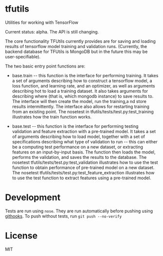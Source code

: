 # tfutils

Utilities for working with TensorFlow

Current status: alpha. The API is still changing.

The core functionality TFUtils currently provides are for saving and loading results of tensorflow model training and validation runs.  (Currently, the backend database for TFUtils is MongoDB but in the future this may be user-specifiable).  

The two basic entry point functions are:

   * base.train -- this function is the interface for performing training.  It takes a set of arguments describing how to construct a tensorflow model, a loss function, and learning rate, and an optimizer, as well as arguments describing hot to load a training dataset.  It also takes arguments for describing where (that is, which mongodb instance) to save results to.   The interface will then create the model, run the training,a nd store results intermittently.   The interface also allows for restarting training from an existing point.  The nosetest in tfutils/tests/test.py:test_training illustrates how the train function works. 
   
   * base.test -- this function is the interface for performing testing validation and feature extraction with a pre-trained model.  It takes a set of arguments describing how to load model, together with a set of specifications describing what type of validation to run -- this can either be a computing test performance on a new dataset, or extracting features on an input-by-input basis. The function then loads the model, performs the validation, and saves the results to the database.   The nosetest tfutils/tests/test.py:test_validation illustrates how to use the test function to obtain performance of pre-trained model on a new dataset.   The nosetest tfutils/tests/test.py:test_feature_extraction illustrates how to use the test function to extract features using a pre-trained model.  


# Development

Tests are run using `nose`. They are run automatically before pushing using
[githooks](http://githooks.com/).
To push without tests, run `git push --no-verify`


# License

MIT
